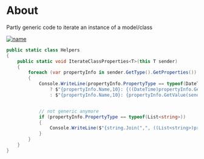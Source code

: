 ﻿# About

Partly generic code to iterate an instance of a model/class

[![name](https://img.shields.io/badge/Cool-Code-green)](https://img.shields.io/badge/Cool-Code-green)

```csharp
public static class Helpers
{
    public static void IterateClassProperties<T>(this T sender)
    {
        foreach (var propertyInfo in sender.GetType().GetProperties())
        {
            Console.WriteLine(propertyInfo.PropertyType == typeof(DateTime)
                ? $"{propertyInfo.Name,10}: {((DateTime)propertyInfo.GetValue(sender, null)):d}"
                : $"{propertyInfo.Name,10}: {propertyInfo.GetValue(sender, null)} {propertyInfo.PropertyType.Name}");


            // not generic anymore
            if (propertyInfo.PropertyType == typeof(List<string>))
            {
                Console.WriteLine($"{string.Join(",", ((List<string>)propertyInfo.GetValue(sender, null))!),25}");
            }
        }
    }
}
```

